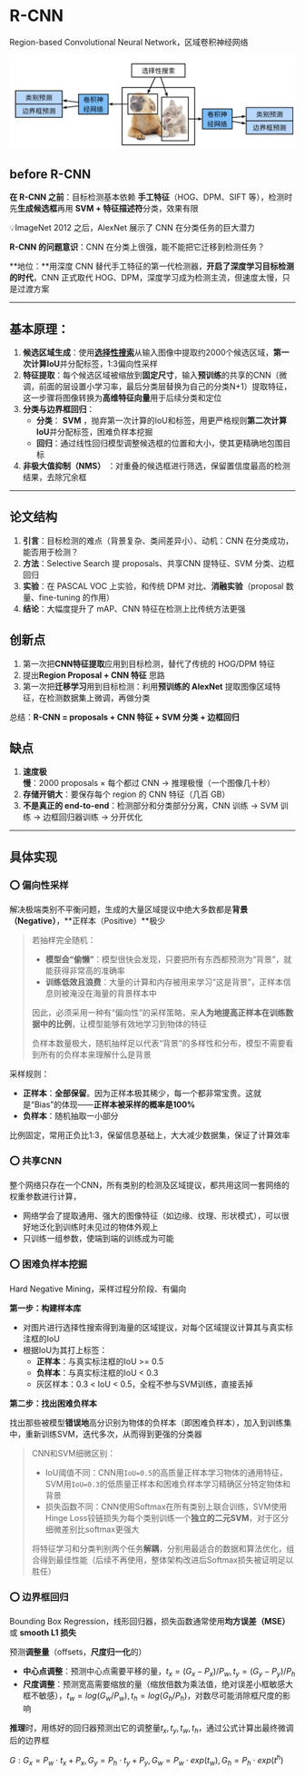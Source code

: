 # R-CNN

Region-based Convolutional Neural Network，区域卷积神经网络

![截屏2025-09-20 21.13.56](../assets/%E6%88%AA%E5%B1%8F2025-09-20%2021.13.56.png)

## before R-CNN

**在 R-CNN 之前**：目标检测基本依赖 **手工特征**（HOG、DPM、SIFT 等），检测时先**生成候选框**再用 **SVM + 特征描述符**分类，效果有限

:bulb:ImageNet 2012 之后，AlexNet 展示了 CNN 在分类任务的巨大潜力

**R-CNN 的问题意识**：CNN 在分类上很强，能不能把它迁移到检测任务？

**地位：**用深度 CNN 替代手工特征的第一代检测器，**开启了深度学习目标检测的时代**，CNN 正式取代 HOG、DPM，深度学习成为检测主流，但速度太慢，只是过渡方案



---



## 基本原理：

1. **候选区域生成**：使用[**选择性搜索**](相关知识.md#选择性搜索)从输入图像中提取约2000个候选区域，**第一次计算IoU**并分配标签，1:3偏向性采样
2. **特征提取**：每个候选区域被缩放到**固定尺寸**，输入**预训练**的共享的CNN（微调，前面的层设置小学习率，最后分类层替换为自己的分类N+1）提取特征，这一步骤将图像转换为**高维特征向量**用于后续分类和定位
3. **分类与边界框回归**：
    - **分类**： **SVM** ，抛弃第一次计算的IoU和标签，用更严格规则**第二次计算IoU**并分配标签，困难负样本挖掘
    - **回归**：通过线性回归模型调整候选框的位置和大小，使其更精确地包围目标
4. **非极大值抑制（NMS）** ：对重叠的候选框进行筛选，保留置信度最高的检测结果，去除冗余框



---



## 论文结构

1. **引言**：目标检测的难点（背景复杂、类间差异小）、动机：CNN 在分类成功，能否用于检测？
2. **方法**：Selective Search 提 proposals、共享CNN 提特征、SVM 分类、边框回归
3. **实验**：在 PASCAL VOC 上实验，和传统 DPM 对比、**消融实验**（proposal 数量、fine-tuning 的作用）
4. **结论**：大幅度提升了 mAP、CNN 特征在检测上比传统方法更强

## 创新点

1. 第一次把**CNN特征提取**应用到目标检测，替代了传统的 HOG/DPM 特征
2. 提出**Region Proposal + CNN 特征** 思路
3. 第一次把**迁移学习**用到目标检测：利用**预训练的 AlexNet** 提取图像区域特征，在检测数据集上微调，再做分类

总结：**R-CNN = proposals + CNN 特征 + SVM 分类 + 边框回归**

## 缺点

1. **速度极慢**：2000 proposals × 每个都过 CNN → 推理极慢（一个图像几十秒）
2. **存储开销大**：要保存每个 region 的 CNN 特征（几百 GB）
3. **不是真正的 end-to-end**：检测部分和分类部分分离，CNN 训练 → SVM 训练 → 边框回归器训练 → 分开优化



---



## 具体实现

### :o: 偏向性采样

解决极端类别不平衡问题，生成的大量区域提议中绝大多数都是**背景（Negative）**，**正样本（Positive）**极少

> 若抽样完全随机：
>
> - **模型会“偷懒”**：模型很快会发现，只要把所有东西都预测为“背景”，就能获得非常高的准确率
> - **训练低效且浪费**：大量的计算和内存被用来学习“这是背景”，正样本信息则被淹没在海量的背景样本中
>
> 因此，必须采用一种有“偏向性”的采样策略，来**人为地提高正样本在训练数据中的比例**，让模型能够有效地学习到物体的特征
>
> 负样本数量极大，随机抽样足以代表“背景”的多样性和分布，模型不需要看到所有的负样本来理解什么是背景

采样规则：

- **正样本**：**全部保留**。因为正样本极其稀少，每一个都非常宝贵。这就是“Bias”的体现——**正样本被采样的概率是100%**
- **负样本**：随机抽取一小部分

比例固定，常用正负比1:3，保留信息基础上，大大减少数据集，保证了计算效率

### :o: 共享CNN

整个网络只存在一个CNN，所有类别的检测及区域提议，都共用这同一套网络的权重参数进行计算，

- 网络学会了提取通用、强大的图像特征（如边缘、纹理、形状模式），可以很好地泛化到训练时未见过的物体外观上
- 只训练一组参数，使端到端的训练成为可能

### :o: 困难负样本挖掘

Hard Negative Mining，采样过程分阶段、有偏向

**第一步：构建样本库**

- 对图片进行选择性搜索得到海量的区域提议，对每个区域提议计算其与真实标注框的IoU
- 根据IoU为其打上标签：
    - **正样本**：与真实标注框的IoU >= 0.5
    - **负样本**：与真实标注框的IoU < 0.3
    - 灰区样本：0.3 < IoU < 0.5，全程不参与SVM训练，直接丢掉

**第二步：找出困难负样本**

找出那些被模型**错误地**高分识别为物体的负样本（即困难负样本），加入到训练集中，重新训练SVM，迭代多次，从而得到更强的分类器

> CNN和SVM细微区别：
>
> - IoU阈值不同：CNN用`IoU=0.5`的高质量正样本学习物体的通用特征，SVM用`IoU=0.3`的低质量正样本和困难负样本学习精确区分特定物体和背景
> - 损失函数不同：CNN使用Softmax在所有类别上联合训练，SVM使用Hinge Loss铰链损失为每个类别训练一个**独立的二元SVM**，对于区分细微差别比softmax更强大
>
> 将特征学习和分类判别两个任务**解耦**，分别用最适合的数据和算法优化，组合得到最佳性能（后续不再使用，整体架构改进后Softmax损失被证明足以胜任）

### :o: 边界框回归

Bounding Box Regression，线形回归器，损失函数通常使用**均方误差（MSE）** 或 **smooth L1 损失**

预测**调整量**（offsets，**尺度归一化**的）

- **中心点调整**：预测中心点需要平移的量，$t_x = (G_x-P_x)/P_w,t_y = (G_y-P_y)/P_h$
- **尺度调整**：预测宽高需要缩放的量（缩放倍数为乘法值，绝对误差小框敏感大框不敏感），$t_w=log(G_w/P_w), t_h=log(G_h/P_h)$，对数尽可能消除框尺度的影响

**推理**时，用练好的回归器预测出它的调整量$t_x,t_y,t_w,t_h$，通过公式计算出最终微调后的边界框

$G:G_x = P_w \cdot t_x + P_x,G_y = P_h \cdot t_y + P_y, G_w = P_w \cdot exp(t_w),G_h=P_h \cdot exp(t^h)$




